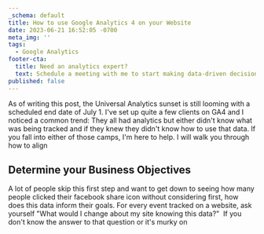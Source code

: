 ```yaml
---
_schema: default
title: How to use Google Analytics 4 on your Website
date: 2023-06-21 16:52:05 -0700
meta_img: ''
tags:
  - Google Analytics
footer-cta:
  title: Need an analytics expert?
  text: Schedule a meeting with me to start making data-driven decisions.
published: false
---
```

As of writing this post, the Universal Analytics sunset is still looming with a scheduled end date of July 1. I've set up quite a few clients on GA4 and I noticed a common trend: They all had analytics but either didn't know what was being tracked and if they knew they didn't know how to use that data. If you fall into either of those camps, I'm here to help. I will walk you through how to align&nbsp;

## Determine your Business Objectives

A lot of people skip this first step and want to get down to seeing how many people clicked their facebook share icon without considering first, how does this data inform their goals. For every event tracked on a website, ask yourself "What would I change about my site knowing this data?" &nbsp;If you don't know the answer to that question or it's murky on&nbsp;
